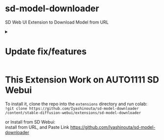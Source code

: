 # sd-model-downloader
SD Web UI Extension to Download Model from URL

<details><summary><b>
  <h1>Update fix/features</h>
  </b></summary>
  
  - May 22, 2023<br>
    - bug fix : getting error while downloading Huggingface<br>
      > adding `if, else` statement for Huggingface<br>
  
  - May 21, 2023<br>
    - adding features : show image preview model and save to thumbnail<br>
      > image will show below information<br>
    - fix : re-organize ui<br>
      > `Start Download` button and `Outputs` textbox is hidden until `Information` fully appear<br>
      > move `Start Download` button before the `Information`<br>
      > fix `outputs` textbox to be simple and accurate<br>
    
  - May 12, 2023<br>
    - adding features : submit url/filename<br>
      > when you click enter on url/filename textbox, it will start downloading<br>
    - bug fix : path fix<br>
      > from `"/path"` (manual) change to `os.getcwd()` to automatic search sd-webui path<br>
  
</details>
  
# This Extension Work on AUTO1111 SD Webui

To install it, clone the repo into the `extensions` directory and run colab:<br>
`!git clone https://github.com/Iyashinouta/sd-model-downloader /content/stable-diffusion-webui/extensions/sd-model-downloader`

or Install from SD Webui:<br>
install from URL, and Paste Link https://github.com/Iyashinouta/sd-model-downloader
